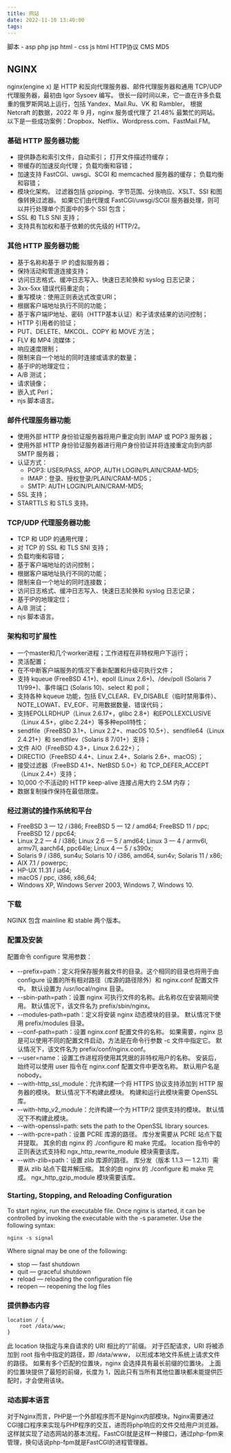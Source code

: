 ```yaml
---
title: 网站
date: 2022-11-10 13:40:00
tags:
---
```


脚本 - asp php jsp
html - css js html
HTTP协议
CMS
MD5




## NGINX
nginx(engine x) 是 HTTP 和反向代理服务器、邮件代理服务器和通用 TCP/UDP 代理服务器，最初由 Igor Sysoev 编写。 很长一段时间以来，它一直在许多负载重的俄罗斯网站上运行，包括 Yandex、Mail.Ru、VK 和 Rambler。 根据 Netcraft 的数据，2022 年 9 月，nginx 服务或代理了 21.48% 最繁忙的网站。以下是一些成功案例：Dropbox、Netflix、Wordpress.com、FastMail.FM。

### 基础 HTTP 服务器功能
* 提供静态和索引文件，自动索引； 打开文件描述符缓存；
* 带缓存的加速反向代理； 负载均衡和容错；
* 加速支持 FastCGI、uwsgi、SCGI 和 memcached 服务器的缓存； 负载均衡和容错；
* 模块化架构。 过滤器包括 gzipping、字节范围、分块响应、XSLT、SSI 和图像转换过滤器。 如果它们由代理或 FastCGI/uwsgi/SCGI 服务器处理，则可以并行处理单个页面中的多个 SSI 包含；
* SSL 和 TLS SNI 支持；
* 支持具有加权和基于依赖的优先级的 HTTP/2。

### 其他 HTTP 服务器功能
* 基于名称和基于 IP 的虚拟服务器；
* 保持活动和管道连接支持；
* 访问日志格式、缓冲日志写入、快速日志轮换和 syslog 日志记录；
* 3xx-5xx 错误代码重定向；
* 重写模块：使用正则表达式改变URI；
* 根据客户端地址执行不同的功能；
* 基于客户端IP地址、密码（HTTP基本认证）和子请求结果的访问控制；
* HTTP 引用者的验证；
* PUT、DELETE、MKCOL、COPY 和 MOVE 方法；
* FLV 和 MP4 流媒体；
* 响应速度限制；
* 限制来自一个地址的同时连接或请求的数量；
* 基于IP的地理定位；
* A/B 测试；
* 请求镜像；
* 嵌入式 Perl；
* njs 脚本语言。

### 邮件代理服务器功能
* 使用外部 HTTP 身份验证服务器将用户重定向到 IMAP 或 POP3 服务器；
* 使用外部 HTTP 身份验证服务器进行用户身份验证并将连接重定向到内部 SMTP 服务器；
* 认证方式：
   * POP3: USER/PASS, APOP, AUTH LOGIN/PLAIN/CRAM-MD5;
   * IMAP：登录、授权登录/PLAIN/CRAM-MD5；
   * SMTP: AUTH LOGIN/PLAIN/CRAM-MD5;
* SSL 支持；
* STARTTLS 和 STLS 支持。

### TCP/UDP 代理服务器功能
* TCP 和 UDP 的通用代理；
* 对 TCP 的 SSL 和 TLS SNI 支持；
* 负载均衡和容错；
* 基于客户端地址的访问控制；
* 根据客户端地址执行不同的功能；
* 限制来自一个地址的同时连接数；
* 访问日志格式、缓冲日志写入、快速日志轮换和 syslog 日志记录；
* 基于IP的地理定位；
* A/B 测试；
* njs 脚本语言。

### 架构和可扩展性
* 一个master和几个worker进程；工作进程在非特权用户下运行；
* 灵活配置；
* 在不中断客户端服务的情况下重新配置和升级可执行文件；
* 支持 kqueue (FreeBSD 4.1+)、epoll (Linux 2.6+)、/dev/poll (Solaris 7 11/99+)、事件端口 (Solaris 10)、select 和 poll；
* 支持各种 kqueue 功能，包括 EV_CLEAR、EV_DISABLE（临时禁用事件）、NOTE_LOWAT、EV_EOF、可用数据数量、错误代码；
* 支持EPOLLRDHUP（Linux 2.6.17+，glibc 2.8+）和EPOLLEXCLUSIVE（Linux 4.5+，glibc 2.24+）等多种epoll特性；
* sendfile（FreeBSD 3.1+、Linux 2.2+、macOS 10.5+）、sendfile64（Linux 2.4.21+）和 sendfilev（Solaris 8 7/01+）支持；
* 文件 AIO（FreeBSD 4.3+，Linux 2.6.22+）；
* DIRECTIO（FreeBSD 4.4+、Linux 2.4+、Solaris 2.6+、macOS）；
* 接受过滤器（FreeBSD 4.1+、NetBSD 5.0+）和 TCP_DEFER_ACCEPT（Linux 2.4+）支持；
* 10,000 个不活动的 HTTP keep-alive 连接占用大约 2.5M 内存；
* 数据复制操作保持在最低限度。

### 经过测试的操作系统和平台
* FreeBSD 3 — 12 / i386; FreeBSD 5 — 12 / amd64; FreeBSD 11 / ppc; FreeBSD 12 / ppc64;
* Linux 2.2 — 4 / i386; Linux 2.6 — 5 / amd64; Linux 3 — 4 / armv6l, armv7l, aarch64, ppc64le; Linux 4 — 5 / s390x;
* Solaris 9 / i386, sun4u; Solaris 10 / i386, amd64, sun4v; Solaris 11 / x86;
* AIX 7.1 / powerpc;
* HP-UX 11.31 / ia64;
* macOS / ppc, i386, x86_64;
* Windows XP, Windows Server 2003, Windows 7, Windows 10.

### 下载
NGINX 包含 mainline 和 stable 两个版本。

### 配置及安装
配置命令 configure
常用参数：
* --prefix=path：定义将保存服务器文件的目录。这个相同的目录也将用于由 configure 设置的所有相对路径（库源的路径除外）和 nginx.conf 配置文件中。 默认设置为 /usr/local/nginx 目录。
* --sbin-path=path：设置 nginx 可执行文件的名称。此名称仅在安装期间使用。 默认情况下，该文件名为 prefix/sbin/nginx。
* --modules-path=path：定义将安装 nginx 动态模块的目录。 默认情况下使用 prefix/modules 目录。
* --conf-path=path：设置 nginx.conf 配置文件的名称。 如果需要，nginx 总是可以使用不同的配置文件启动，方法是在命令行参数 -c 文件中指定它。 默认情况下，该文件名为 prefix/conf/nginx.conf。
* --user=name：设置工作进程将使用其凭据的非特权用户的名称。 安装后，始终可以使用 user 指令在 nginx.conf 配置文件中更改名称。 默认用户名是nobody。
* --with-http_ssl_module：允许构建一个将 HTTPS 协议支持添加到 HTTP 服务器的模块。 默认情况下不构建此模块。 构建和运行此模块需要 OpenSSL 库。
* --with-http_v2_module：允许构建一个为 HTTP/2 提供支持的模块。 默认情况下不构建此模块。
* --with-openssl=path: sets the path to the OpenSSL library sources. 
* --with-pcre=path：设置 PCRE 库源的路径。 库分发需要从 PCRE 站点下载并提取。 其余的由 nginx 的 ./configure 和 make 完成。 location 指令中的正则表达式支持和 ngx_http_rewrite_module 模块需要该库。
* --with-zlib=path：设置 zlib 库源的路径。 库分发（版本 1.1.3 — 1.2.11）需要从 zlib 站点下载并解压缩。 其余的由 nginx 的 ./configure 和 make 完成。 ngx_http_gzip_module 模块需要该库。

### Starting, Stopping, and Reloading Configuration
To start nginx, run the executable file. Once nginx is started, it can be controlled by invoking the executable with the -s parameter. Use the following syntax:
```
nginx -s signal
```

Where signal may be one of the following:
*  stop — fast shutdown
*  quit — graceful shutdown
*  reload — reloading the configuration file
*  reopen — reopening the log files

### 提供静态内容
```
location / {
    root /data/www;
}
```
此 location 块指定与来自请求的 URI 相比的“/”前缀。 对于匹配请求，URI 将被添加到 root 指令中指定的路径，即 /data/www， 以形成本地文件系统上请求文件的路径。 
如果有多个匹配的位置块，nginx 会选择具有最长前缀的位置块。 上面的位置块提供了最短的前缀，长度为 1，因此只有当所有其他位置块都未能提供匹配时，才会使用该块。


### 动态脚本语言
对于Nginx而言，PHP是一个外部程序而不是Nginx内部模块。Nginx需要通过CGI接口程序来实现与PHP程序的交互，进而将php响应的文件交给用户浏览器。这样就实现了动态网站的基本流程。FastCGI就是这样一种接口，通过php-fpm来管理，换句话说php-fpm就是FastCGI的进程管理器。






